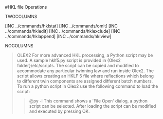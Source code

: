 #HKL file Operations

TWOCOLUMNS

[INC ../commands/hklstat]
[INC ../commands/omit]
[INC ../commands/hkledit]
[INC ../commands/hklexclude]
[INC ../commands/hklappend]
[INC ../commands/hklview]

NOCOLUMNS

>OLEX2 For more advanced HKL processing, a Python script may be used. A sample hklf5.py script is provided in {Olex2 folder}/etc/scripts. The script can be copied and modified to accommodate any particular twinning law and run inside Olex2. The script allows creating an HKLF 5 file where reflections which belong to different twin components are assigned different batch numbers. To run a python script in Olex2 use the following command to load the script:
>>@py -l
This command shows a 'File Open' dialog, a python script can be selected. After loading the script can be modified and executed by pressing OK.
